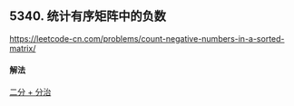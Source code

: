 ## 5340. 统计有序矩阵中的负数

https://leetcode-cn.com/problems/count-negative-numbers-in-a-sorted-matrix/


#### 解法  

[二分 + 分治](_1.py)